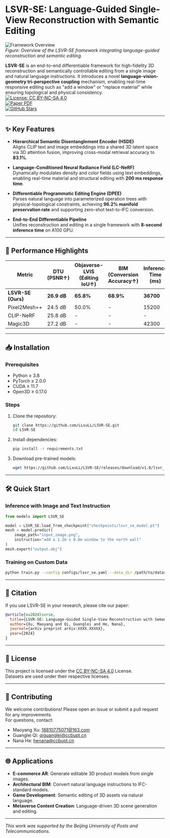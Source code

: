 # LSVR-SE: Language-Guided Single-View Reconstruction with Semantic Editing

![Framework Overview](assets/overview.png)  
*Figure: Overview of the LSVR-SE framework integrating language-guided reconstruction and semantic editing.*

**LSVR-SE** is an end-to-end differentiable framework for high-fidelity 3D reconstruction and semantically controllable editing from a single image and natural language instructions. It introduces a novel **language-vision-geometry tri-perspective coupling** mechanism, enabling real-time responsive editing such as "add a window" or "replace material" while ensuring topological and physical consistency.  
[![License: CC BY-NC-SA 4.0](https://img.shields.io/badge/License-CC_BY--NC--SA_4.0-lightgrey.svg)](LICENSE)  
[![Paper PDF](https://img.shields.io/badge/Paper-PDF-red)](https://arxiv.org/abs/XXXX.XXXXX)  
[![GitHub Stars](https://img.shields.io/github/stars/LLxuLL/LSVR-SE?style=social)](https://github.com/LLxuLL/LSVR-SE)

---

## ✨ Key Features

- **Hierarchical Semantic Disentanglement Encoder (HSDE)**  
  Aligns CLIP text and image embeddings into a shared 3D latent space via 3D attention fusion, improving cross-modal retrieval accuracy to **83.1%**.

- **Language-Conditioned Neural Radiance Field (LC-NeRF)**  
  Dynamically modulates density and color fields using text embeddings, enabling real-time material and structural editing with **200 ms response time**.

- **Differentiable Programmatic Editing Engine (DPEE)**  
  Parses natural language into parameterized operation trees with physical-topological constraints, achieving **96.2% manifold preservation rate** and supporting zero-shot text-to-IFC conversion.

- **End-to-End Differentiable Pipeline**  
  Unifies reconstruction and editing in a single framework with **8-second inference time** on A100 GPU.

---

## 🚀 Performance Highlights

| Metric                | DTU (PSNR↑) | Objaverse-LVIS (Editing IoU↑) | BIM (Conversion Accuracy↑) | Inference Time (ms) |
|-----------------------|-------------|-------------------------------|----------------------------|---------------------|
| **LSVR-SE (Ours)**    | **26.9 dB** | **65.8%**                     | **68.9%**                  | **36700**           |
| Pixel2Mesh++          | 24.5 dB     | 50.0%                         | -                          | 15200               |
| CLIP-NeRF             | 25.8 dB     | -                             | -                          | -                   |
| Magic3D               | 27.2 dB     | -                             | -                          | 42300               |

---

## 📥 Installation

### Prerequisites
- Python ≥ 3.8
- PyTorch ≥ 2.0.0
- CUDA ≥ 11.7
- Open3D ≥ 0.17.0

### Steps
1. Clone the repository:
   ```bash
   git clone https://github.com/LLxuLL/LSVR-SE.git
   cd LSVR-SE
   ```
2. Install dependencies:
   ```bash
   pip install -r requirements.txt
   ```
3. Download pre-trained models:
   ```bash
   wget https://github.com/LLxuLL/LSVR-SE/releases/download/v1.0/lsvr_se_model.pt -P ./checkpoints/
   ```

---

## 🛠️ Quick Start

### Inference with Image and Text Instruction
```python
from models import LSVR_SE

model = LSVR_SE.load_from_checkpoint("checkpoints/lsvr_se_model.pt")
mesh = model.predict(
    image_path="input_image.png",
    instruction="add a 1.2m x 0.8m window to the north wall"
)
mesh.export("output.obj")
```

### Training on Custom Data
```bash
python train.py --config configs/lsvr_se.yaml --data_dir /path/to/dataset
```

---

## 📖 Citation

If you use LSVR-SE in your research, please cite our paper:

```bibtex
@article{xu2024lsvrse,
  title={LSVR-SE: Language-Guided Single-View Reconstruction with Semantic Editing},
  author={Xu, Maoyang and Qi, Guanglei and He, Nana},
  journal={arXiv preprint arXiv:XXXX.XXXXX},
  year={2024}
}
```

---

## 📜 License

This project is licensed under the [CC BY-NC-SA 4.0](https://creativecommons.org/licenses/by-nc-sa/4.0/) License.  
Datasets are used under their respective licenses.

---

## 🤝 Contributing

We welcome contributions! Please open an issue or submit a pull request for any improvements.  
For questions, contact:  
- Maoyang Xu: 18810775071@163.com  
- Guanglei Qi: qiguanglei@ccbupt.cn  
- Nana He: henana@ccbupt.cn

---

## 🌐 Applications

- **E-commerce AR**: Generate editable 3D product models from single images.  
- **Architectural BIM**: Convert natural language instructions to IFC-standard models.  
- **Game Development**: Semantic editing of 3D assets via natural language.  
- **Metaverse Content Creation**: Language-driven 3D scene generation and editing.

---

*This work was supported by the Beijing University of Posts and Telecommunications.*
